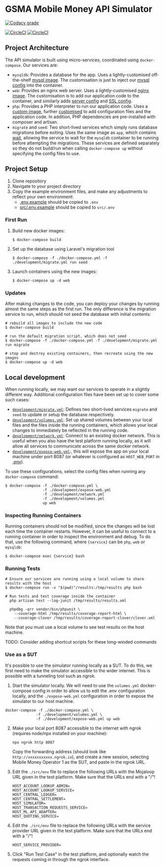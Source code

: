 # GSMA Mobile Money API Simulator

[![Codacy grade](https://img.shields.io/codacy/grade/459e9596af7540d0af54c6f1a9ceadf5?logo=codacy)](https://www.codacy.com/gh/gsmainclusivetechlab/interop-mm-simulator?utm_source=github.com&utm_medium=referral&utm_content=gsmainclusivetechlab/interop-mm-simulator&utm_campaign=Badge_Grade)

[![CircleCI](https://img.shields.io/circleci/build/github/gsmainclusivetechlab/interop-mm-simulator/master?label=Master&logo=circleCI&token=1357bfe0731d8817433b52570534dfb986d874e6)](https://app.circleci.com/pipelines/github/gsmainclusivetechlab/interop-mm-simulator?branch=master)
[![CircleCI](https://img.shields.io/circleci/build/github/gsmainclusivetechlab/interop-mm-simulator/develop?label=Develop&logo=circleCI&token=1357bfe0731d8817433b52570534dfb986d874e6)](https://app.circleci.com/pipelines/github/gsmainclusivetechlab/interop-mm-simulator?branch=develop)

## Project Architecture

The API simulator is built using micro-services, coordinated using
`docker-compose`. Our services are:

- `mysqldb`: Provides a database for the app. Uses a lightly-customised
  off-the-shelf [mysql image](./src/build/Dockerfile.mysqldb). The customisation is
  just to inject our [mysql config](./src/build/my.cnf) into the container.
- `web`: Provides an nginx web server. Uses a lightly-customised [nginx
  image](./src/build/Dockerfile.web). The customisation is to add our application
  code to the container, and similarly adds [server
  config](./src/build/nginx-server.conf) and [SSL config](./src/build/ssl).
- `php`: Provides a PHP interpreter to run our application code. Uses a
  [custom image](http://github.com/gsmainclusivetechlab/interop-php-fpm),
  further [customised](./src/build/Dockerfile.php) to add configuration files and
  the application code. In addition, PHP dependencies are pre-installed with
  composer and artisan.
- `migrate` and `seed`: Two short-lived services which simply runs database migrations
  before exiting. Uses the same image as `app`, which contains
  [wait](https://github.com/ufoscout/docker-compose-wait), allowing the
  service to wait for the `mysqldb` container to be running before attempting
  the migrations. These services are defined separately so they do not build/run
  when calling `docker-compose up` without specifying the config files to use.

## Project Setup

1. Clone repository
2. Navigate to your project directory
3. Copy the example environment files, and make any adjustments to reflect
   your own environment:
   - [.env.example](./.env.example) should be copied to `.env`
   - [src/.env.example](./src/.env.example) should be copied to `src/.env`

### First Run

1. Build new docker images:
   ```
   $ docker-compose build
   ```
2. Set up the database using Laravel's migration tool
   ```
   $ docker-compose -f ./docker-compose.yml -f ./development/migrate.yml run seed
   ```
3. Launch containers using the new images:
   ```
   $ docker-compose up -d web
   ```

### Updates

After making changes to the code, you can deploy your changes by running
almost the same steps as the first run. The only difference is the migration
service to run, which should not seed the database with initial contents:

```
# rebuild all images to include the new code
$ docker-compose build

# run the default migration script, which does not seed
$ docker-compose -f ./docker-compose.yml -f ./development/migrate.yml run migrate

# stop and destroy existing containers, then recreate using the new images
$ docker-compose up -d web
```

## Local development

When running locally, we may want our services to operate in a slightly different way.
Additional configuration files have been set up to cover some such cases:

- [`development/migrate.yml`](./development/migrate.yml): Defines two short-lived
  services `migrate` and `seed` to update or setup the database respectively.
- [`development/volumes.yml`](./development/volumes.yml): Set up shared
  volumes between your local files and the files inside the running containers,
  which allows your local changes to immediately be reflected in the running
  code.
- [`development/network.yml`](./development/network.yml): Connect
  to an existing docker network. This is useful when you also have the test
  platform running locally, as it will allow all services to communicate across
  the same docker network.
- [`development/expose-web.yml`](./development/expose-web.yml):, this will
  expose the app on your local machine under port 8087 (or whatever is
  configured as `HOST_WEB_PORT` in [.env](./.env.example)).

To use these configurations, select the config files when running any
`docker-compose` command:

```
$ docker-compose -f ./docker-compose.yml \
                 -f ./development/expose-web.yml
                 -f ./development/network.yml
                 -f ./development/volumes.yml
                 up web
```

### Inspecting Running Containers

Running containers should not be modified, since the changes will be lost each time
the container restarts. However, it can be useful to connect to a running container
in order to inspect the environment and debug. To do that, use the following command,
where `{service}` can be `php`, `web` or `mysqldb`:

```
$ docker-compose exec {service} bash
```

<!-- TODO: telescope

### Using telescope for check incoming requests

In `src/.env` set TELESCOPE_ENABLED=true

Run

`make php-bash`

Inside PHP container run

`php artisan telescope:install`

`php artisan migrate`

-->


### Running Tests

```
# Ensure our services are running using a local volume to share results with the host
$ docker-compose run -v "$(pwd)"/results:/tmp/results php bash 

# Run tests and test coverage inside the container
  php artisan test --log-junit /tmp/results/results.xml

  phpdbg -qrr vendor/bin/phpunit \
    --coverage-html /tmp/results/coverage-report-html \
    --coverage-clover /tmp/results/coverage-report-clover/clover.xml 
```

Note that you must use a local volume to see test results on the host machine.

TODO: Consider adding shortcut scripts for these long-winded commands

### Use as a SUT

It's possible to use the simulator running locally as a SUT. To do this, we first need 
to make the simulator accessible to the wider internet. This is possible with a tunneling
tool such as ngrok. 

1. Start the simulator locally. We will need to use the `volumes.yml`
  docker-compose config in order to allow us to edit the .env configuration
  locally, and the `./expose-web.yml` configuration in order to expose the
  simulator to our host machine.
  ```
  docker-compose -f ./docker-compose.yml \
                -f ./development/volumes.yml \
                -f ./development/expose-web.yml up web
  ```

2. Make your local port 8087 accessible to the internet with ngrok (requires
   node/npx installed on your machine):
   ```
   npx ngrok http 8087
   ```
   Copy the forwarding address (should look like `http://xxxxxxxxxxx.ngrok.io`),
   and create a new session, selecting Mobile Money Operator 1 as the SUT, and 
   paste in the ngrok URL.


3. Edit the `./src/env` file to replace the following URLs with the Mojaloop
   URL given in the test platform. Make sure that the URLs end with a "/"!
   ```
   HOST_ACCOUNT_LOOKUP_ADMIN=
   HOST_ACCOUNT_LOOKUP_SERVICE=
   HOST_CENTRAL_LEDGER=
   HOST_CENTRAL_SETTLEMENT=
   HOST_SIMULATOR=
   HOST_TRANSACTION_REQUESTS_SERVICE=
   HOST_ML_API_ADAPTER=
   HOST_QUOTING_SERVICE=
   ```

4. Edit the `./src/env` file to replace the following URLs with the service provider
   URL given in the test platform. Make sure that the URLs end with a "/"!
   ```
   HOST_SERVICE_PROVIDER=
   ```

5. Click "Run Test Case" in the test platform, and optionally watch the
   requests coming in through the ngrok interface.